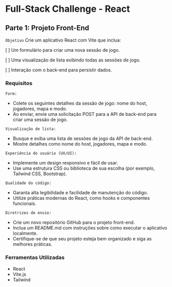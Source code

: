 # Full-Stack Challenge - React

## Parte 1: Projeto Front-End

`Objetivo`
Crie um aplicativo React com Vite que inclua:

[ ] Um formulário para criar uma nova sessão de jogo.

[ ] Uma visualização de lista exibindo todas as sessões de jogo.

[ ] Interação com o back-end para persistir dados.

### Requisitos

`Form:`

  - Colete os seguintes detalhes da sessão de jogo: nome do host, jogadores, mapa e modo.
  - Ao enviar, envie uma solicitação POST para a API de back-end para criar uma sessão de jogo.

`Visualização de lista:`

  - Busque e exiba uma lista de sessões de jogo da API de back-end.
  - Mostre detalhes como nome do host, jogadores, mapa e modo.

`Experiência do usuário (UX/UI):`

  - Implemente um design responsivo e fácil de usar.
  - Use uma estrutura CSS ou biblioteca de sua escolha (por exemplo, Tailwind CSS, Bootstrap).

`Qualidade do código:`

  - Garanta alta legibilidade e facilidade de manutenção do código.
  - Utilize práticas modernas do React, como hooks e componentes funcionais.

`Diretrizes de envio:`

  - Crie um novo repositório GitHub para o projeto front-end.
  - Inclua um README.md com instruções sobre como executar o aplicativo localmente.
  - Certifique-se de que seu projeto esteja bem organizado e siga as melhores práticas.

### Ferramentas Utilizadas

- React
- Vite.js
- Tailwind
